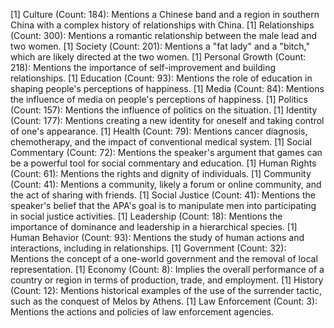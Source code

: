 [1] Culture (Count: 184): Mentions a Chinese band and a region in southern China with a complex history of relationships with China.
[1] Relationships (Count: 300): Mentions a romantic relationship between the male lead and two women.
[1] Society (Count: 201): Mentions a "fat lady" and a "bitch," which are likely directed at the two women.
[1] Personal Growth (Count: 218): Mentions the importance of self-improvement and building relationships.
[1] Education (Count: 93): Mentions the role of education in shaping people's perceptions of happiness.
[1] Media (Count: 84): Mentions the influence of media on people's perceptions of happiness.
[1] Politics (Count: 157): Mentions the influence of politics on the situation.
[1] Identity (Count: 177): Mentions creating a new identity for oneself and taking control of one's appearance.
[1] Health (Count: 79): Mentions cancer diagnosis, chemotherapy, and the impact of conventional medical system.
[1] Social Commentary (Count: 72): Mentions the speaker's argument that games can be a powerful tool for social commentary and education.
[1] Human Rights (Count: 61): Mentions the rights and dignity of individuals.
[1] Community (Count: 41): Mentions a community, likely a forum or online community, and the act of sharing with friends.
[1] Social Justice (Count: 41): Mentions the speaker's belief that the APA's goal is to manipulate men into participating in social justice activities.
[1] Leadership (Count: 18): Mentions the importance of dominance and leadership in a hierarchical species.
[1] Human Behavior (Count: 93): Mentions the study of human actions and interactions, including in relationships.
[1] Government (Count: 32): Mentions the concept of a one-world government and the removal of local representation.
[1] Economy (Count: 8): Implies the overall performance of a country or region in terms of production, trade, and employment.
[1] History (Count: 12): Mentions historical examples of the use of the surrender tactic, such as the conquest of Melos by Athens.
[1] Law Enforcement (Count: 3): Mentions the actions and policies of law enforcement agencies.
